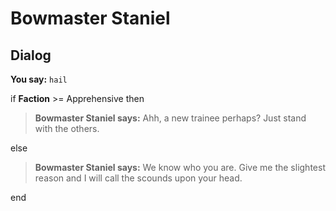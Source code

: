 # Bowmaster Staniel


## Dialog

**You say:** `hail`



if **Faction** >= Apprehensive then



>**Bowmaster Staniel says:** Ahh, a new trainee perhaps?  Just stand with the others.


else



>**Bowmaster Staniel says:** We know who you are.  Give me the slightest reason and I will call the scounds upon your head.

end